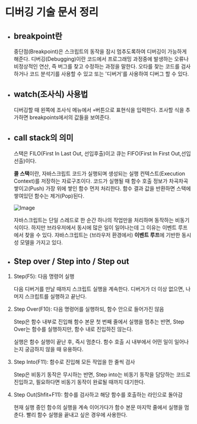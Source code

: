 # 디버깅 기술 문서 정리 
- ## breakpoint란    
   중단점(Breakpoint)은 스크립트의 동작을 잠시 멈추도록하여 디버깅이 가능하게 해준다. 디버깅(Debugging)이란 코드에서  프로그래밍 과정중에 발생하는 오류나 비정상적인 연산, 즉 버그를 찾고 수정하는 과정을 말한다. 오타를 찾는 코드를 검사하거나 코드 분석기를 사용할 수 있고 또는 '디버거'를 사용하여 디버그 할 수 있다. 

- ## watch(조사식) 사용법      
   
   디버깅할 때 왼쪽에 조사식 메뉴에서 ```+```버튼으로 표현식을 입력한다.
   조사할 식을 추가하면 breakpoints에서의 값들을 보여준다. 


- ## call stack의 의미  

  스택은 FILO(First In Last Out, 선입후출)이고 큐는 FIFO(First In First Out,선입선출)이다.  

  **콜 스택**이란, 자바스크립트 코드가 실행되며 생성되는 실행 컨텍스트(Execution Context)를 저장하는 자료구조이다. 코드가 실행될 때 함수 호출 정보가 차곡차곡 쌓이고(Push) 가장 위에 쌓인 함수 먼저 처리한다. 함수 결과 값을 반환하면 스택에 쌓여있던 함수는 제거(Pop)된다.    


  ![Image](https://t1.daumcdn.net/cfile/tistory/9995544C5C32151627?download)


  자바스크립트는 단일 스레드로 한 순간 하나의 작업만을 처리하며 동작하는 비동기식이다. 하지만 브라우저에서 동시에 많은 일이 일어나는데 그 이유는 이벤트 루프에서 찾을 수 있다. 자바스크립트는 (브라우저 환경에서) **이벤트 루프**에 기반한 동시성 모델을 가지고 있다. 

- ## Step over / Step into / Step out
   
1. Step(F5): 다음 명령어 실행

      다음 디버거를 만날 때까지 스크립트 실행을 계속한다. 디버거가 더 이상 없으면, 나머지 스크립트를 실행하고 끝난다.

2. Step Over(F10): 다음 명령어를 실행하되, 함수 안으로 들어가진 않음
    
    Step은 함수 내부로 진입해 함수 본문 첫 번째 줄에서 실행을 멈추는 반면, Step Over는 함수를 실행하지만, 함수 내로 진입하진 않는다.
   
   실행은 함수 실행이 끝난 후, 즉시 멈춘다. 함수 호출 시 내부에서 어떤 일이 일어나는지 궁금하지 않을 때 유용하다.

3. Step Into(F11): 함수로 진입해 모든 작업을 한 줄씩 검사
   
   Step은 비동기 동작은 무시하는 반면, Step into는 비동기 동작을 담당하는 코드로 진입하고, 필요하다면 비동기 동작이 완료될 때까지 대기한다.

4. Step Out(Shfit+F11): 함수를 검사하고 해당 함수를 호출하는 라인으로 돌아감

   현재 실행 중인 함수의 실행을 계속 이어가다가 함수 본문 마지막 줄에서 실행을 멈춘다. 빨리 함수 실행을 끝내고 싶은 경우에 사용한다.



